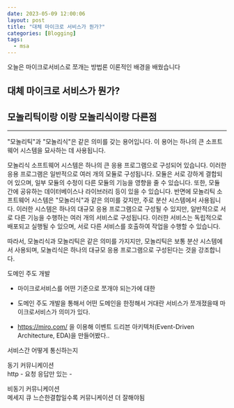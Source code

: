 ```yaml
---
date: 2023-05-09 12:00:06
layout: post
title: "대체 마이크로 서비스가 뭔가?"
categories: [Blogging]
tags:
  - msa
---
```


오늘은 마이크로서비스로 쪼개는 방법론 이론적인 배경을 배웠습니다

## 대체 마이크로 서비스가 뭔가?

## 모놀리틱이랑 이랑 모놀리식이랑 다른점

---

"모놀리틱"과 "모놀리식"은 같은 의미를 갖는 용어입니다. 이 용어는 하나의 큰 소프트웨어 시스템을 묘사하는 데 사용됩니다.

모놀리식 소프트웨어 시스템은 하나의 큰 응용 프로그램으로 구성되어 있습니다. 이러한 응용 프로그램은 일반적으로 여러 개의 모듈로 구성됩니다. 모듈은 서로 강하게 결합되어 있으며, 일부 모듈의 수정이 다른 모듈의 기능을 영향을 줄 수 있습니다. 또한, 모듈 간에 공유하는 데이터베이스나 라이브러리 등이 있을 수 있습니다.
반면에 모놀리틱 소프트웨어 시스템은 "모놀리식"과 같은 의미를 갖지만, 주로 분산 시스템에서 사용됩니다. 이러한 시스템은 하나의 대규모 응용 프로그램으로 구성될 수 있지만, 일반적으로 서로 다른 기능을 수행하는 여러 개의 서비스로 구성됩니다. 이러한 서비스는 독립적으로 배포되고 실행될 수 있으며, 서로 다른 서비스를 호출하여 작업을 수행할 수 있습니다.

따라서, 모놀리식과 모놀리틱은 같은 의미를 가지지만, 모놀리틱은 보통 분산 시스템에서 사용되며, 모놀리식은 하나의 대규모 응용 프로그램으로 구성된다는 것을 강조합니다.

도메인 주도 개발

- 마이크로서비스를 어떤 기준으로 쪼개야 되는가에 대한

- 도메인 주도 개발을 통해서 어떤 도메인을 한정해서 거대란 서비스가 쪼개졌을때 마이크로서비스가 의미가 있다.

- https://miro.com/ 을 이용해 이벤트 드리븐 아키텍처(Event-Driven Architecture, EDA)을 만들어봤다..

서비스간 어떻게 통신하는지

동기 커뮤니케이션  
 http - 요청 응답만 있는 -

비동기 커뮤니케이션  
 메세지 큐 느슨한결합일수록 커뮤니케이션 더 잘해야됨
